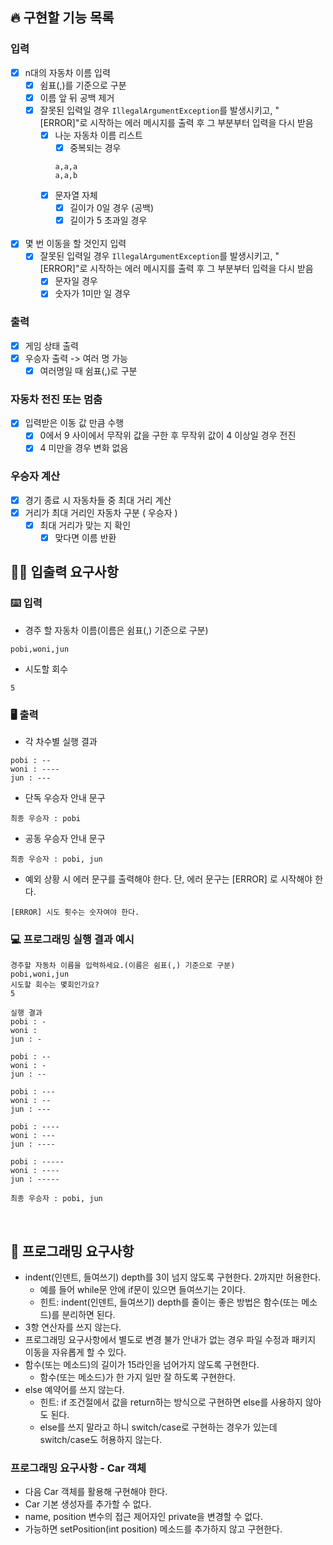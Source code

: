 ## 🔥 구현할 기능 목록

### 입력

- [x] n대의 자동차 이름 입력
    - [x] 쉼표(,)를 기준으로 구분
    - [x] 이름 앞 뒤 공백 제거
    - [x] 잘못된 입력일 경우 `IllegalArgumentException`를 발생시키고, "[ERROR]"로 시작하는 에러 메시지를 출력 후 그 부분부터 입력을 다시 받음
        - [x] 나눈 자동차 이름 리스트
            - [x] 중복되는 경우
          ```
          a,a,a
          a,a,b
          ```
        - [x] 문자열 자체
            - [x] 길이가 0일 경우 (공백)
            - [x] 길이가 5 초과일 경우

            <br>

- [x] 몇 번 이동을 할 것인지 입력
    - [x] 잘못된 입력일 경우 `IllegalArgumentException`를 발생시키고, "[ERROR]"로 시작하는 에러 메시지를 출력 후 그 부분부터 입력을 다시 받음
        - [x] 문자일 경우
        - [x] 숫자가 1미만 일 경우

### 출력

- [x] 게임 상태 출력
- [x] 우승자 출력 -> 여러 명 가능
    - [x] 여러명일 때 쉼표(,)로 구분

### 자동차 전진 또는 멈춤

- [x] 입력받은 이동 값 만큼 수행
    - [x] 0에서 9 사이에서 무작위 값을 구한 후 무작위 값이 4 이상일 경우 전진
    - [x] 4 미만을 경우 변화 없음

### 우승자 계산

- [x] 경기 종료 시 자동차들 중 최대 거리 계산
- [x] 거리가 최대 거리인 자동차 구분 ( 우승자 )
    - [x] 최대 거리가 맞는 지 확인
        - [x] 맞다면 이름 반환
          <br>

## ✍🏻 입출력 요구사항

### ⌨️ 입력

- 경주 할 자동차 이름(이름은 쉼표(,) 기준으로 구분)

```
pobi,woni,jun
```

- 시도할 회수

```
5
```

### 🖥 출력

- 각 차수별 실행 결과

```
pobi : --
woni : ----
jun : ---
```

- 단독 우승자 안내 문구

```
최종 우승자 : pobi
```

- 공동 우승자 안내 문구

```
최종 우승자 : pobi, jun
```

- 예외 상황 시 에러 문구를 출력해야 한다. 단, 에러 문구는 [ERROR] 로 시작해야 한다.

```
[ERROR] 시도 횟수는 숫자여야 한다.
```

### 💻 프로그래밍 실행 결과 예시

```
경주할 자동차 이름을 입력하세요.(이름은 쉼표(,) 기준으로 구분)
pobi,woni,jun
시도할 회수는 몇회인가요?
5

실행 결과
pobi : -
woni : 
jun : -

pobi : --
woni : -
jun : --

pobi : ---
woni : --
jun : ---

pobi : ----
woni : ---
jun : ----

pobi : -----
woni : ----
jun : -----

최종 우승자 : pobi, jun
```

<br>

## 🎱 프로그래밍 요구사항

- indent(인덴트, 들여쓰기) depth를 3이 넘지 않도록 구현한다. 2까지만 허용한다.
    - 예를 들어 while문 안에 if문이 있으면 들여쓰기는 2이다.
    - 힌트: indent(인덴트, 들여쓰기) depth를 줄이는 좋은 방법은 함수(또는 메소드)를 분리하면 된다.
- 3항 연산자를 쓰지 않는다.
- 프로그래밍 요구사항에서 별도로 변경 불가 안내가 없는 경우 파일 수정과 패키지 이동을 자유롭게 할 수 있다.
- 함수(또는 메소드)의 길이가 15라인을 넘어가지 않도록 구현한다.
    - 함수(또는 메소드)가 한 가지 일만 잘 하도록 구현한다.
- else 예약어를 쓰지 않는다.
    - 힌트: if 조건절에서 값을 return하는 방식으로 구현하면 else를 사용하지 않아도 된다.
    - else를 쓰지 말라고 하니 switch/case로 구현하는 경우가 있는데 switch/case도 허용하지 않는다.

### 프로그래밍 요구사항 - Car 객체

- 다음 Car 객체를 활용해 구현해야 한다.
- Car 기본 생성자를 추가할 수 없다.
- name, position 변수의 접근 제어자인 private을 변경할 수 없다.
- 가능하면 setPosition(int position) 메소드를 추가하지 않고 구현한다.
